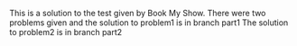 This is a solution to the test given by Book My Show.
 There were two problems given and the solution to problem1 is in branch part1
 The solution to problem2 is in branch part2

